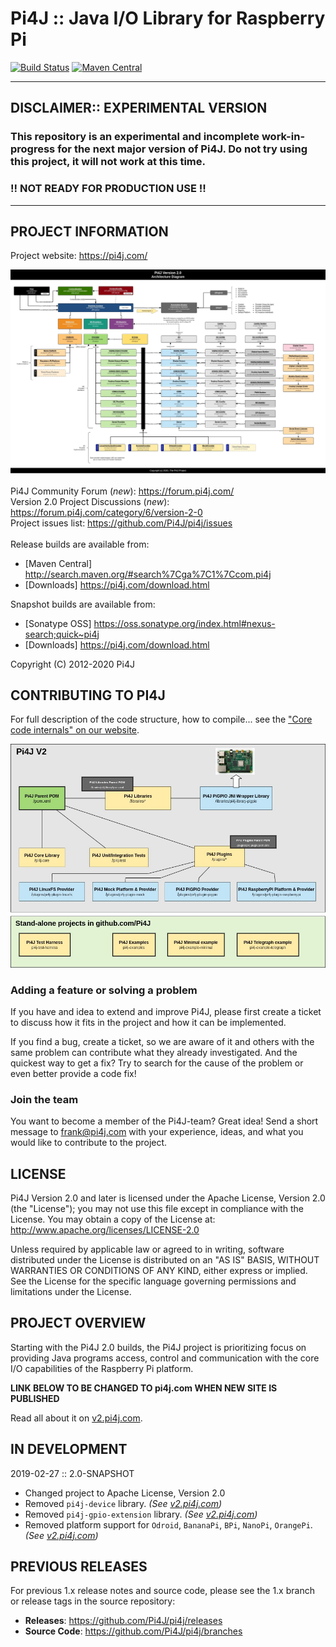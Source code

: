 
 Pi4J :: Java I/O Library for Raspberry Pi
==========================================================================

[![Build Status](https://travis-ci.org/Pi4J/pi4j-v2.svg?branch=master)](https://travis-ci.org/Pi4J/pi4j-v2?branch=master) [![Maven Central](https://maven-badges.herokuapp.com/maven-central/com.pi4j/pi4j-core/badge.svg)](https://maven-badges.herokuapp.com/maven-central/com.pi4j/pi4j-core)

---

## DISCLAIMER:: EXPERIMENTAL VERSION

### This repository is an experimental and incomplete work-in-progress for the next major version of Pi4J.  Do not try using this project, it will not work at this time.

### !! NOT READY FOR PRODUCTION USE !!

---

## PROJECT INFORMATION

Project website: https://pi4j.com/ <br />

![Pi4J V2 architecture](assets/draw.io/pi4j-v2-architecture.jpg)

Pi4J Community Forum (*new*): https://forum.pi4j.com/ <br />
Version 2.0 Project Discussions (*new*): https://forum.pi4j.com/category/6/version-2-0 <br />
Project issues list: https://github.com/Pi4J/pi4j/issues <br />
<br />
Release builds are available from:
   *  [Maven Central] http://search.maven.org/#search%7Cga%7C1%7Ccom.pi4j
   *  [Downloads] https://pi4j.com/download.html

Snapshot builds are available from:
   *  [Sonatype OSS] https://oss.sonatype.org/index.html#nexus-search;quick~pi4j
   *  [Downloads] https://pi4j.com/download.html

Copyright (C) 2012-2020 Pi4J

## CONTRIBUTING TO PI4J

For full description of the code structure, how to compile... see 
the ["Core code internals" on our website](https://v2.pi4j.com/core-code-internals).

![Pi4J V2 code structure](assets/draw.io/pi4j-v2-code-structure.jpg)

### Adding a feature or solving a problem

If you have and idea to extend and improve Pi4J, please first create a ticket to discuss how 
it fits in the project and how it can be implemented. 

If you find a bug, create a ticket, so we are aware of it and others with the same problem can 
contribute what they already investigated. And the quickest way to get a fix? Try to search for 
the cause of the problem or even better provide a code fix!
    
### Join the team

You want to become a member of the Pi4J-team? Great idea! Send a short message to frank@pi4j.com 
with your experience, ideas, and what you would like to contribute to the project.

## LICENSE

 Pi4J Version 2.0 and later is licensed under the Apache License,
 Version 2.0 (the "License"); you may not use this file except in
 compliance with the License.  You may obtain a copy of the License at:
      http://www.apache.org/licenses/LICENSE-2.0

 Unless required by applicable law or agreed to in writing, software
 distributed under the License is distributed on an "AS IS" BASIS,
 WITHOUT WARRANTIES OR CONDITIONS OF ANY KIND, either express or implied.
 See the License for the specific language governing permissions and
 limitations under the License.

## PROJECT OVERVIEW

Starting with the Pi4J 2.0 builds, the Pi4J project is prioritizing focus
on providing Java programs access, control and communication with the core
I/O capabilities of the Raspberry Pi platform.  

**LINK BELOW TO BE CHANGED TO pi4j.com WHEN NEW SITE IS PUBLISHED**

Read all about it on [v2.pi4j.com](https://v2.pi4j.com/).

## IN DEVELOPMENT

2019-02-27 :: 2.0-SNAPSHOT

  * Changed project to Apache License, Version 2.0
  * Removed `pi4j-device` library.  _(See [v2.pi4j.com](https://v2.pi4j.com/what-is-new))_
  * Removed `pi4j-gpio-extension` library.  _(See [v2.pi4j.com](https://v2.pi4j.com/what-is-new))_
  * Removed platform support for `Odroid`, `BananaPi`, `BPi`, `NanoPi`, `OrangePi`.  _(See [v2.pi4j.com](https://v2.pi4j.com/what-is-new))_

## PREVIOUS RELEASES

For previous 1.x release notes and source code, please see the 1.x branch
or release tags in the source repository:

  * **Releases**: https://github.com/Pi4J/pi4j/releases
  * **Source Code**: https://github.com/Pi4J/pi4j/branches
